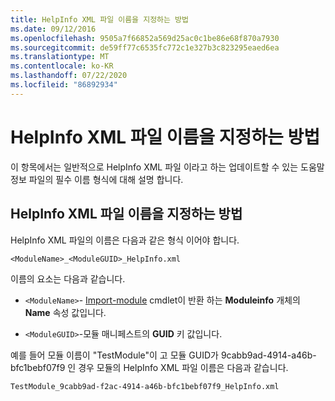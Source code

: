 ```yaml
---
title: HelpInfo XML 파일 이름을 지정하는 방법
ms.date: 09/12/2016
ms.openlocfilehash: 9505a7f66852a569d25ac0c1be86e68f870a7930
ms.sourcegitcommit: de59ff77c6535fc772c1e327b3c823295eaed6ea
ms.translationtype: MT
ms.contentlocale: ko-KR
ms.lasthandoff: 07/22/2020
ms.locfileid: "86892934"
---
```

# <a name="how-to-name-a-helpinfo-xml-file"></a>HelpInfo XML 파일 이름을 지정하는 방법

이 항목에서는 일반적으로 HelpInfo XML 파일 이라고 하는 업데이트할 수 있는 도움말 정보 파일의 필수 이름 형식에 대해 설명 합니다.

## <a name="how-to-name-a-helpinfo-xml-file"></a>HelpInfo XML 파일 이름을 지정하는 방법

HelpInfo XML 파일의 이름은 다음과 같은 형식 이어야 합니다.

`<ModuleName>_<ModuleGUID>_HelpInfo.xml`

이름의 요소는 다음과 같습니다.

- `<ModuleName>`- [Import-module](/powershell/module/Microsoft.PowerShell.Core/Get-Module) cmdlet이 반환 하는 **Moduleinfo** 개체의 **Name** 속성 값입니다.

- `<ModuleGUID>`-모듈 매니페스트의 **GUID** 키 값입니다.

예를 들어 모듈 이름이 "TestModule"이 고 모듈 GUID가 9cabb9ad-4914-a46b-bfc1bebf07f9 인 경우 모듈의 HelpInfo XML 파일 이름은 다음과 같습니다.

`TestModule_9cabb9ad-f2ac-4914-a46b-bfc1bebf07f9_HelpInfo.xml`
